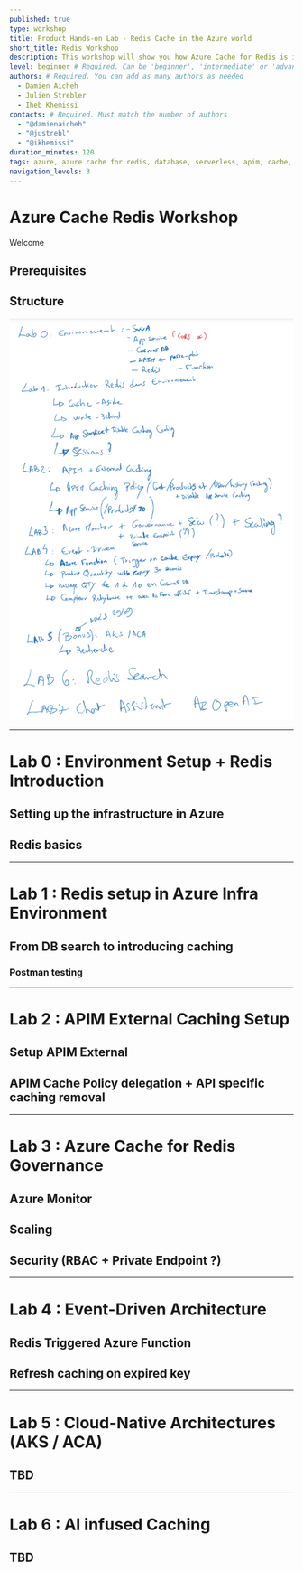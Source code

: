 ```yaml
---
published: true
type: workshop
title: Product Hands-on Lab - Redis Cache in the Azure world
short_title: Redis Workshop
description: This workshop will show you how Azure Cache for Redis is integrated with other Azure Services.
level: beginner # Required. Can be 'beginner', 'intermediate' or 'advanced'
authors: # Required. You can add as many authors as needed
  - Damien Aicheh
  - Julien Strebler
  - Iheb Khemissi
contacts: # Required. Must match the number of authors
  - "@damienaicheh"
  - "@justrebl"
  - "@ikhemissi"
duration_minutes: 120
tags: azure, azure cache for redis, database, serverless, apim, cache, csu
navigation_levels: 3
---
```


# Azure Cache Redis Workshop

Welcome 

## Prerequisites

## Structure 
![Lab Structure Draft](assets/Draft_lab.png)

---

# Lab 0 : Environment Setup + Redis Introduction

## Setting up the infrastructure in Azure

## Redis basics 

---

# Lab 1 : Redis setup in Azure Infra Environment 

## From DB search to introducing caching 
### Postman testing

---

# Lab 2 : APIM External Caching Setup

## Setup APIM External 
## APIM Cache Policy delegation + API specific caching removal

---

# Lab 3 : Azure Cache for Redis Governance 

## Azure Monitor 

## Scaling 

## Security (RBAC + Private Endpoint ?)

---

# Lab 4 : Event-Driven Architecture 

## Redis Triggered Azure Function 

## Refresh caching on expired key 

--- 

# Lab 5 : Cloud-Native Architectures (AKS / ACA)

## TBD

---

# Lab 6 : AI infused Caching 

## TBD 